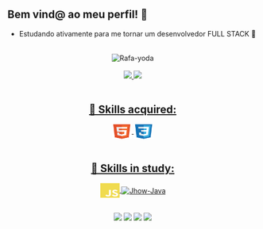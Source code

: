 ## Bem vind@ ao meu perfil! 👋

- Estudando ativamente para me tornar um desenvolvedor FULL STACK 🥶
 
<div align="center"><br>
  <img align="center" alt="Rafa-yoda" width=200px" src="https://pa1.narvii.com/6594/092a6cbdf933a3e53efca88e63d0c09805343bdc_hq.gif">
</div>
 
 <div align="center"><br>
  <a href="https://github.com/jhordanleandro">
  <img height="180em" src="https://github-readme-stats.vercel.app/api?username=jhordanleandro&show_icons=true&theme=dark&include_all_commits=true&count_private=true"/>
  <img height="180em" src="https://github-readme-stats.vercel.app/api/top-langs/?username=jhordanleandro&layout=compact&langs_count=7&theme=dark"/>
</div>

                                                                                                                                                 
 
                                                                                                                                                 
 <div style="display: inline_block" align="center"><br>
  <h2>🤩 Skills acquired:</h2>                          
  <img align="center" alt="Jhow-HTML" height="30" width="40" src="https://raw.githubusercontent.com/devicons/devicon/master/icons/html5/html5-original.svg">
  <img align="center" alt="Jhow-CSS" height="30" width="40" src="https://raw.githubusercontent.com/devicons/devicon/master/icons/css3/css3-original.svg">
 </div>
 
 <div style="display:inline_block" align="center"><br>
  <h2>🚀 Skills in study:</h2>                          
  <img align="center" alt="Jhow-Js" height="30" width="40" src="https://raw.githubusercontent.com/devicons/devicon/master/icons/javascript/javascript-plain.svg">
  <img align="center" alt="Jhow-Java" height="30" width="40" src="https://cdn.jsdelivr.net/gh/devicons/devicon/icons/java/java-plain-wordmark.svg" />
 </div>
                                                                                                                                                 

##

<div align="center">
<a href="https://www.linkedin.com/in/jhordanleandro/" target="_blank"><img src="https://img.shields.io/badge/LinkedIn-0077B5?style=for-the-badge&logo=linkedin&logoColor=white"target="_black"></a>
<a href="https://www.youtube.com/c/JhordanLeandro" target="_blank"><img src="https://img.shields.io/badge/YouTube-FF0000?style=for-the-badge&logo=youtube&logoColor=white" target="_blank"></a>
<a href="https://www.instagram.com/jhordanleandro/" target="_blank"><img src="https://img.shields.io/badge/Instagram-E4405F?style=for-the-badge&logo=instagram&logoColor=white" target="_blank"></a>
<a href="https://wa.me/5588992454062" target="_blank"><img src="https://img.shields.io/badge/WhatsApp-25D366?style=for-the-badge&logo=whatsapp&logoColor=white" target="_blank"></a>
</div>


<!--
 icones: https://devicon.dev/
 images redes sociais: https://dev.to/envoy_/150-badges-for-github-pnk
-->
